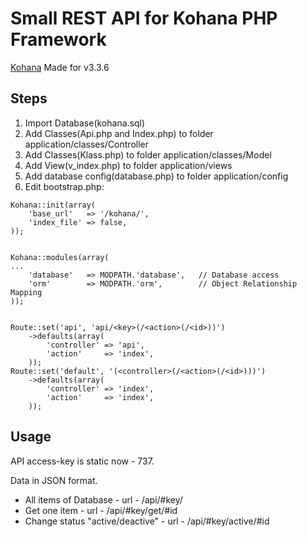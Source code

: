 # Small REST API for Kohana PHP Framework

[Kohana](http://kohanaframework.org/)
Made for v3.3.6

## Steps

1. Import Database(kohana.sql)
2. Add Classes(Api.php and Index.php) to  folder application/classes/Controller
3. Add Classes(Klass.php)  to  folder application/classes/Model
4. Add View(v_index.php)  to  folder application/views
5. Add database config(database.php)  to  folder application/config
6. Edit bootstrap.php:
```
Kohana::init(array(
	'base_url'   => '/kohana/',
    'index_file' => false,
));


Kohana::modules(array(
...
	'database'   => MODPATH.'database',   // Database access
	'orm'        => MODPATH.'orm',        // Object Relationship Mapping
));


Route::set('api', 'api/<key>(/<action>(/<id>))')
	->defaults(array(
		'controller' => 'api',
		'action'     => 'index',
	));
Route::set('default', '(<controller>(/<action>(/<id>)))')
	->defaults(array(
		'controller' => 'index',
		'action'     => 'index',
	));
```	
## Usage

API access-key is static now - 737.

Data in JSON format.

* All items of Database - url - /api/#key/
* Get one item - url - /api/#key/get/#id
* Change status "active/deactive" - url - /api/#key/active/#id